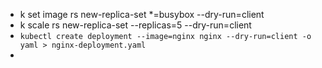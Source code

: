 - k set image rs new-replica-set *=busybox --dry-run=client
- k scale rs new-replica-set  --replicas=5 --dry-run=client
- `kubectl create deployment --image=nginx nginx --dry-run=client -o yaml > nginx-deployment.yaml`
-